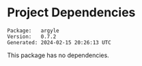 # Project Dependencies
    Package:   argyle
    Version:   0.7.2
    Generated: 2024-02-15 20:26:13 UTC

This package has no dependencies.
